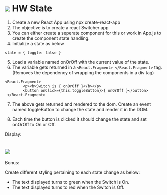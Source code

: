 # ![](https://ga-dash.s3.amazonaws.com/production/assets/logo-9f88ae6c9c3871690e33280fcf557f33.png) HW State

1. Create a new React App using npx create-react-app
2. The objective is to create a react Switcher app
3. You can either create a seperate component for this or work in App.js to create the component state handling.
4. Initialize a state as below
```
state = { toggle: false }
```
5. Load a variable named onOrOff with the current value of the state.
6. The variable gets returned in a `<React.Fragment> </React.Fragment>` tag. (Removes the dependency of wrapping the components in a div tag)
```   
<React.Fragment>
        <p><b>Switch is { onOrOff }</b></p>
        <button onClick={this.toggleButton}>{ onOrOff }</button>
 </React.Fragment>
 ```
 7. The above gets returned and rendered to the dom. Create an event named toggleButton to change the state and render it in the DOM.
 
 8. Each time the button is clicked it should change the state and set onOrOff to On or Off.
 
 Display:
 
 # ![](https://i.imgur.com/U9Ap57t.png)
 
 
 Bonus:
 
 Create different styling pertaining to each state change as below:
 - The text displayed turns to green when the Switch is On.
 - The text displayed turns to red when the Switch is Off.
